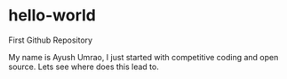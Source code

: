 # hello-world
First Github Repository

My name is Ayush Umrao, I just started with competitive coding and open source. Lets see where does this lead to.
